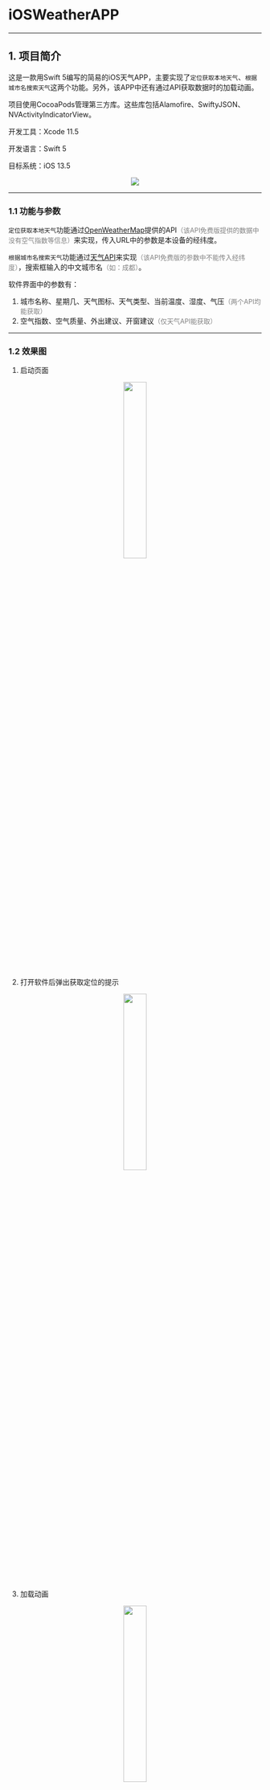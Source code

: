 # iOSWeatherAPP



---




## 1. 项目简介

这是一款用Swift 5编写的简易的iOS天气APP，主要实现了`定位获取本地天气`、`根据城市名搜索天气`这两个功能。另外，该APP中还有通过API获取数据时的加载动画。

项目使用CocoaPods管理第三方库。这些库包括Alamofire、SwiftyJSON、NVActivityIndicatorView。

开发工具：Xcode 11.5

开发语言：Swift 5

目标系统：iOS 13.5



<div align=center>
<img src="https://img-blog.csdnimg.cn/20200721144642892.png?x-oss-process=image/watermark,type_ZmFuZ3poZW5naGVpdGk,shadow_10,text_aHR0cHM6Ly9ibG9nLmNzZG4ubmV0L1NoZXJsb29vY2s=,size_16,color_FFFFFF,t_70#pic_center">
</div>

---


### 1.1 功能与参数

`定位获取本地天气`功能通过[OpenWeatherMap](https://openweathermap.org/)提供的API<font color=gray size=2>（该API免费版提供的数据中没有空气指数等信息）</font>来实现，传入URL中的参数是本设备的经纬度。

`根据城市名搜索天气`功能通过[天气API](https://www.tianqiapi.com/)来实现<font color=gray size=2>（该API免费版的参数中不能传入经纬度）</font>，搜索框输入的中文城市名<font color=gray size=2>（如：成都）</font>。



软件界面中的参数有：

1. 城市名称、星期几、天气图标、天气类型、当前温度、湿度、气压<font color=gray size=2>（两个API均能获取）</font>
2. 空气指数、空气质量、外出建议、开窗建议<font color=gray size=2>（仅天气API能获取）</font>



---

### 1.2 效果图

1. 启动页面

<div align=center>
<img width="30%" src="https://img-blog.csdnimg.cn/20200721144630826.png?x-oss-process=image/watermark,type_ZmFuZ3poZW5naGVpdGk,shadow_10,text_aHR0cHM6Ly9ibG9nLmNzZG4ubmV0L1NoZXJsb29vY2s=,size_16,color_FFFFFF,t_70#pic_center">
</div>


2. 打开软件后弹出获取定位的提示

<div align=center>
<img width="30%" src="https://img-blog.csdnimg.cn/20200721144641406.png?x-oss-process=image/watermark,type_ZmFuZ3poZW5naGVpdGk,shadow_10,text_aHR0cHM6Ly9ibG9nLmNzZG4ubmV0L1NoZXJsb29vY2s=,size_16,color_FFFFFF,t_70#pic_center">
</div>


3. 加载动画

<div align=center>
<img width="30%" src="https://img-blog.csdnimg.cn/20200721145353281.png?x-oss-process=image/watermark,type_ZmFuZ3poZW5naGVpdGk,shadow_10,text_aHR0cHM6Ly9ibG9nLmNzZG4ubmV0L1NoZXJsb29vY2s=,size_16,color_FFFFFF,t_70#pic_center">
</div>


4. 定位<font color=gray size=2>（国外 / 白天）</font>

<div align=center>
<img width="30%" src="https://img-blog.csdnimg.cn/20200721144642946.png?x-oss-process=image/watermark,type_ZmFuZ3poZW5naGVpdGk,shadow_10,text_aHR0cHM6Ly9ibG9nLmNzZG4ubmV0L1NoZXJsb29vY2s=,size_16,color_FFFFFF,t_70#pic_center">
</div>


5. 定位<font color=gray size=2>（国外 / 夜晚）</font>

<div align=center>
<img width="30%" src="https://img-blog.csdnimg.cn/2020072114464135.png?x-oss-process=image/watermark,type_ZmFuZ3poZW5naGVpdGk,shadow_10,text_aHR0cHM6Ly9ibG9nLmNzZG4ubmV0L1NoZXJsb29vY2s=,size_16,color_FFFFFF,t_70#pic_center">
</div>


6. 搜索<font color=gray size=2>（国内 / 空气质量好）</font>

<div align=center>
<img width="30%" src="https://img-blog.csdnimg.cn/20200721144640570.png?x-oss-process=image/watermark,type_ZmFuZ3poZW5naGVpdGk,shadow_10,text_aHR0cHM6Ly9ibG9nLmNzZG4ubmV0L1NoZXJsb29vY2s=,size_16,color_FFFFFF,t_70#pic_center">
</div>


7. 搜索城市<font color=gray size=2>（国内 / 空气质量差）</font>

<div align=center>
<img width="30%" src="https://img-blog.csdnimg.cn/202007211446411.png?x-oss-process=image/watermark,type_ZmFuZ3poZW5naGVpdGk,shadow_10,text_aHR0cHM6Ly9ibG9nLmNzZG4ubmV0L1NoZXJsb29vY2s=,size_16,color_FFFFFF,t_70#pic_center">
</div>





---



## 2. 运行方法

 

1. 将[OpenWeatherMap](https://home.openweathermap.org/users/sign_in)账户中的`API_KEY`，[天气API](http://www.tianqiapi.com/user)账户中的`APPID`、`APPSecret`粘贴到代码的相应位置上

<div align=center>
<img width="85%" src="https://img-blog.csdnimg.cn/20200721144635316.png?x-oss-process=image/watermark,type_ZmFuZ3poZW5naGVpdGk,shadow_10,text_aHR0cHM6Ly9ibG9nLmNzZG4ubmV0L1NoZXJsb29vY2s=,size_16,color_FFFFFF,t_70#pic_center">
</div>


<div align=center>
<img width="85%" src="https://img-blog.csdnimg.cn/20200721144635305.png?x-oss-process=image/watermark,type_ZmFuZ3poZW5naGVpdGk,shadow_10,text_aHR0cHM6Ly9ibG9nLmNzZG4ubmV0L1NoZXJsb29vY2s=,size_16,color_FFFFFF,t_70#pic_center">
</div>



2. 模拟器选择`iPhone 11`以获得最好的显示效果，之后点击`运行`即可

<div align=center>
<img width="55%" src="https://img-blog.csdnimg.cn/20200721144637644.png?x-oss-process=image/watermark,type_ZmFuZ3poZW5naGVpdGk,shadow_10,text_aHR0cHM6Ly9ibG9nLmNzZG4ubmV0L1NoZXJsb29vY2s=,size_16,color_FFFFFF,t_70#pic_center">
</div>



<font color = salmon>**附：**</font>

1. 修改模拟器的经纬度

<div align=center>
<img width="70%" src="https://img-blog.csdnimg.cn/20200721144641830.png?x-oss-process=image/watermark,type_ZmFuZ3poZW5naGVpdGk,shadow_10,text_aHR0cHM6Ly9ibG9nLmNzZG4ubmV0L1NoZXJsb29vY2s=,size_16,color_FFFFFF,t_70#pic_center">
</div>


2. 经纬度参考

<div align=center>


| 地点   | 经度Longitude | 纬度Latitude |
| ------ | ------------- | ------------ |
| 伦敦   | 2.2           | 48.52        |
| 纽约   | -74.0         | 40.43        |
| 莫斯科 | 37.35         | 55.45        |
| 北京   | 39.92         | 116.42       |
| 成都   | 104.07        | 30.67        |

</div>


3. 测试API的URL获取数据时，可以使用`Rested`，它会将JSON数据以清晰的结构呈现出来。该软件可以在`App Store`获取。

<div align=center>
<img width="80%" src="https://img-blog.csdnimg.cn/20200721144639878.png?x-oss-process=image/watermark,type_ZmFuZ3poZW5naGVpdGk,shadow_10,text_aHR0cHM6Ly9ibG9nLmNzZG4ubmV0L1NoZXJsb29vY2s=,size_16,color_FFFFFF,t_70#pic_center">
</div>





---




## 3. 相关资源

### 3.1 API参考文档

* [天气API](http://www.tianqiapi.com/index/doc?version=v6)
* [OpenWeatherMap](https://openweathermap.org/current)



### 3.2 天气图标

* [图标库：天气  |  作者：欣雨](https://www.iconfont.cn/collections/detail?cid=6802)

* [图标库：ios12  |  图标名：天气  |  作者：奔跑的宇航员](https://www.iconfont.cn/collections/detail?spm=a313x.7781069.0.da5a778a4&cid=9958)

  

### 3.3 CocoaPods

 * [使用CocoaPods管理第三方库](https://blog.csdn.net/Sherlooock/article/details/107063947) 



---


我的CSDN：[林大夕可](https://blog.csdn.net/Sherlooock)
